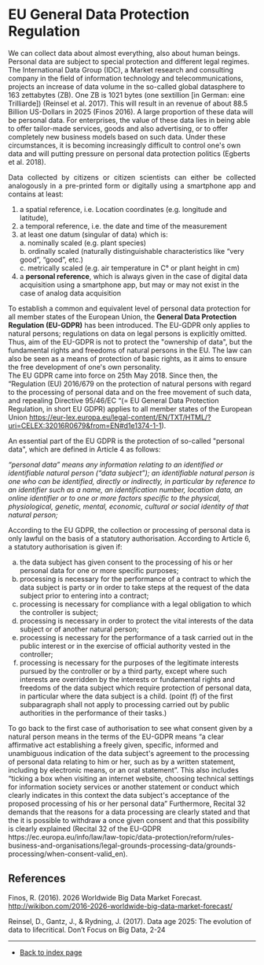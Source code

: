 # EU General Data Protection Regulation

We can collect data about almost everything, also about human beings. Personal data are subject to special protection and different legal regimes. The International Data Group (IDC), a Market research and consulting company in the field of information technology and telecommunications, projects an increase of data
volume in the so-called global datasphere to 163 zettabytes (ZB). One ZB is 1021 bytes (one sextillion [in German: eine Trilliarde]) (Reinsel et al. 2017). This will result in an
revenue of about 88.5 Billion US-Dollars in 2025 (Finos 2016). A large proportion of these data will be personal data. For enterprises, the value of these data lies in being able to offer tailor-made services, goods and also advertising, or to offer completely new business models based on such data. Under these circumstances, it is becoming increasingly difficult to control one's own data and will putting pressure on personal data protection politics (Egberts et al. 2018).

<p align="justify">Data collected by citizens or citizen scientists can either be collected analogously in a pre-printed form or digitally using a smartphone app and contains at least:</p> 

1.  a spatial reference, i.e. Location coordinates (e.g. longitude and latitude),  
2.  a temporal reference, i.e. the date and time of the measurement  
3.  at least one datum (singular of data) which is:  
    a.  nominally scaled (e.g. plant species)  
    b.  ordinally scaled (naturally distinguishable characteristics like “very good”, “good”, etc.)  
    c.  metrically scaled (e.g. air temperature in C° or plant height in cm)    
4.  a **personal reference**, which is always given in the case of digital data acquisition using a smartphone app, but may or may not exist in the case of analog data acquisition  

To establish a common and equivalent level of personal data protection for all member states of the European Union, the **General Data Protection Regulation (EU-GDPR)** has been introduced. The EU-GDPR only applies to natural persons; regulations on data on legal persons is explicitly omitted. Thus, aim of the EU-GDPR is not to protect the "ownership of data", but the fundamental rights and freedoms of natural persons in the EU. The law can also be seen as a means of protection of basic rights, as it aims to ensure the free development of one's own personality.  
The EU GDPR came into force on 25th May 2018. Since then, the “Regulation (EU) 2016/679 on the protection of natural persons with regard to the processing of personal data and on the free movement of such data, and repealing Directive 95/46/EC “(= EU General Data Protection Regulation, in short EU GDPR) applies to all member states of the European Union https://eur-lex.europa.eu/legal-content/EN/TXT/HTML/?uri=CELEX:32016R0679&from=EN#d1e1374-1-1).  

An essential part of the EU GDPR is the protection of so-called "personal data", which are defined in Article 4 as follows:  

*“personal data” means any information relating to an identified or identifiable natural person (“data subject”); an identifiable natural person is one who can be identified, directly or indirectly, in particular by reference to an identifier such as a name, an identification number, location data, an online identifier or to one or more factors specific to the physical, physiological, genetic, mental, economic, cultural or social identity of that natural person;*  

According to the EU GDPR, the collection or processing of personal data is only lawful on the basis of a statutory authorisation. According to Article 6, a statutory authorisation is given if:  
<ol type="a">
    <li> the data subject has given consent to the processing of his or her personal data for one or more specific purposes;</li>
    <li> processing is necessary for the performance of a contract to which the data subject is party or in order to take steps at the request of the data subject prior to entering into a contract;</li>  
    <li> processing is necessary for compliance with a legal obligation to which the controller is subject;</li>  
    <li> processing is necessary in order to protect the vital interests of the data subject or of another natural person;</li>  
    <li> processing is necessary for the performance of a task carried out in the public interest or in the exercise of official authority vested in the controller;</li>
    <li> processing is necessary for the purposes of the legitimate interests pursued by the controller or by a third party, except where such interests are overridden by the interests or fundamental rights and freedoms of the data subject which require protection of personal data, in particular where the data subject is a child.  
        (point (f) of the first subparagraph shall not apply to processing carried out by public authorities in the performance of their tasks.)</li>
</ol>
To go back to the first case of authorisation to see what consent given by a natural person means in the terms of the EU-GDPR means “a clear affirmative act establishing a freely given, specific, informed and unambiguous indication of the data subject's agreement to the processing of personal data relating to him or her, such as by a written statement, including by electronic means, or an oral statement”. This also includes “ticking a box when visiting an internet website, choosing technical settings for information society services or another statement or conduct which clearly indicates in this context the data subject's acceptance of the proposed processing of his or her personal data” Furthermore, Recital 32 demands that the reasons for a data processing are clearly stated and that the it is possible to withdraw a once given consent and that this possibility is clearly explained (Recital 32 of the EU-GDPR https://ec.europa.eu/info/law/law-topic/data-protection/reform/rules-business-and-organisations/legal-grounds-processing-data/grounds-processing/when-consent-valid_en).  


## References

Finos, R. (2016). 2026 Worldwide Big Data Market Forecast. http://wikibon.com/2016-2026-worldwide-big-data-market-forecast/  

Reinsel, D., Gantz, J., & Rydning, J. (2017). Data age 2025: The evolution of data to lifecritical. Don’t Focus on Big Data, 2-24  


---  
* [Back to index page](../index.md)
